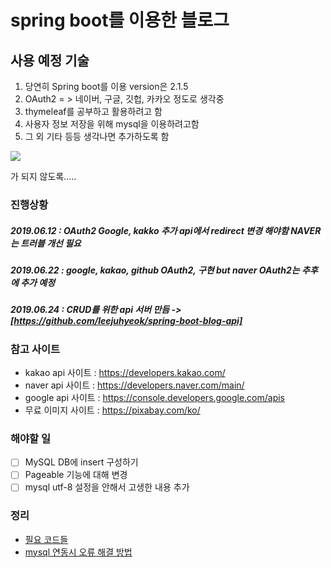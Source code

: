 # spring boot를 이용한 블로그



## 사용 예정 기술

1. 당연히 Spring boot를 이용 version은 2.1.5
2. OAuth2  = > 네이버, 구글, 깃헙, 카카오 정도로 생각중
3. thymeleaf를 공부하고 활용하려고 함
4. 사용자 정보 저장을 위해 mysql을 이용하려고함
5. 그 외 기타 등등 생각나면 추가하도록 함





![](http://www.pickis.co.kr/content/contents/upload/2017-04/58edd86a0f389.JPG)

가 되지 않도록.....


### 진행상황

##### 2019.06.12 : OAuth2 Google, kakko 추가 api에서 redirect 변경 해야함 NAVER는 트러블 개선 필요
##### 2019.06.22 : google, kakao, github OAuth2, 구현 but naver OAuth2는 추후에 추가 예정
##### 2019.06.24 : CRUD를 위한 api 서버 만듬 -> [https://github.com/leejuhyeok/spring-boot-blog-api]





### 참고 사이트
- kakao api 사이트 : https://developers.kakao.com/
- naver api 사이트 : https://developers.naver.com/main/
- google api 사이트 : https://console.developers.google.com/apis
- 무료 이미지 사이트 : https://pixabay.com/ko/



### 해야할 일

- [ ] MySQL DB에 insert 구성하기
- [ ] Pageable 기능에 대해 변경
- [ ] mysql utf-8 설정을 안해서 고생한 내용 추가

### 정리
 - [필요 코드들](./study/Codes.md)
 - [mysql 연동시 오류 해결 방법](./study/MySQLError.md)